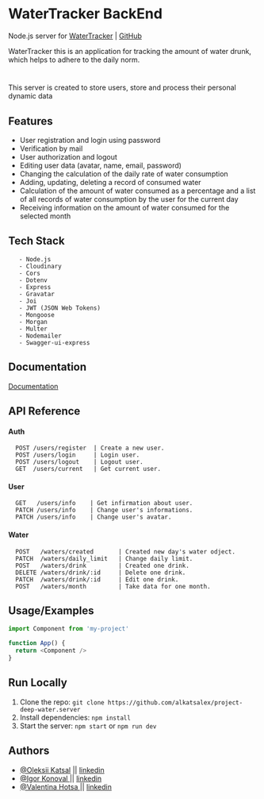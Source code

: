 
# WaterTracker BackEnd 


Node.js server for [WaterTracker](https://denys90.github.io/runners_of_code__frontend/) | [GitHub](https://github.com/Denys90/runners_of_code__frontend)


WaterTracker this is an application for tracking the amount of water drunk, which helps to adhere to the daily norm. 

# 

This server is created to store users, store and process their personal dynamic data

## Features 

- User registration and login using password
- Verification by mail
- User authorization and logout
- Editing user data (avatar, name, email, password)
- Changing the calculation of the daily rate of water consumption
- Adding, updating, deleting a record of consumed water
- Calculation of the amount of water consumed as a percentage and a list of all records of water consumption by the user for the current day
- Receiving information on the amount of water consumed for the selected month

## Tech Stack

```http 
   - Node.js
   - Cloudinary
   - Cors
   - Dotenv
   - Express
   - Gravatar
   - Joi
   - JWT (JSON Web Tokens)
   - Mongoose
   - Morgan
   - Multer
   - Nodemailer
   - Swagger-ui-express

 ```


## Documentation

[Documentation](https://project-deep-water-server.onrender.com/api-docs/#/Water/patch_waters_daily_limit)



## API Reference

#### Auth

```http
  POST /users/register  | Create a new user.
  POST /users/login     | Login user.
  POST /users/logout    | Logout user.
  GET  /users/current   | Get current user.

```


#### User

```http 
  GET   /users/info    | Get infirmation about user.
  PATCH /users/info    | Change user's informations.
  PATCH /users/info    | Change user's avatar.

```

#### Water

```http 
  POST   /waters/created       | Created new day's water odject.
  PATCH  /waters/daily_limit   | Change daily limit.
  POST   /waters/drink         | Created one drink.
  DELETE /waters/drink/:id     | Delete one drink.
  PATCH  /waters/drink/:id     | Edit one drink.
  POST   /waters/month         | Take data for one month.
```





## Usage/Examples

```javascript
import Component from 'my-project'

function App() {
  return <Component />
}
```





## Run Locally

1. Clone the repo: `git clone https://github.com/alkatsalex/project-deep-water.server`
2. Install dependencies: `npm install`
3. Start the server: `npm start` or `npm run dev`


## Authors

- [@Oleksii Katsal](https://github.com/alkatsalex) || [linkedin](https://www.linkedin.com/in/alkatsalex/)
- [@Igor Konoval ](https://github.com/IgorKonoval) || [linkedin](https://www.linkedin.com/in/ihor-konoval/)
- [@Valentina Hotsa ](https://github.com/ValentinaHotsa) || [linkedin](https://www.linkedin.com/in/valentynahotsa/)

